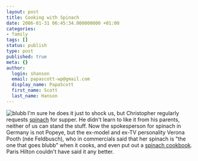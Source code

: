 ```yaml
---
layout: post
title: Cooking with Spinach
date: 2006-01-31 06:45:34.000000000 +01:00
categories:
- family
tags: []
status: publish
type: post
published: true
meta: {}
author:
  login: shanson
  email: papascott-wp@gmail.com
  display_name: PapaScott
  first_name: Scott
  last_name: Hanson
---
```

<p><a href="http://www.amazon.de/exec/obidos/redirect?link_code=as2&amp;path=ASIN/3774216096&amp;tag=papascott-21&amp;camp=1638&amp;creative=6742"><img src="https://images.amazon.com/images/P/3774216096.03._AA_SCTZZZZZZZ_.gif" border="0" alt="blubb" align="left" /></a> I'm sure he does it just to shock us, but Christopher regularly requests <a href="http://www.iglo.de/index.asp?m1=3&amp;m2=0" title="Willkommen bei iglo">spinach</a> for supper. He didn't learn to like it from his parents, neither of us can stand the stuff. Now the spokesperson for spinach in Germany is not Popeye, but the ex-model and ex-TV personality Verona Pooth (n&eacute;e  Feldbusch), who in commercials said that her spinach is "the one that goes blubb" when it cooks, and even put out a <a href="http://www.amazon.de/exec/obidos/redirect?link_code=as2&amp;path=ASIN/3774216096&amp;tag=papascott-21&amp;camp=1638&amp;creative=6742">spinach cookbook</a>. Paris Hilton couldn't have said it any better.</p>
